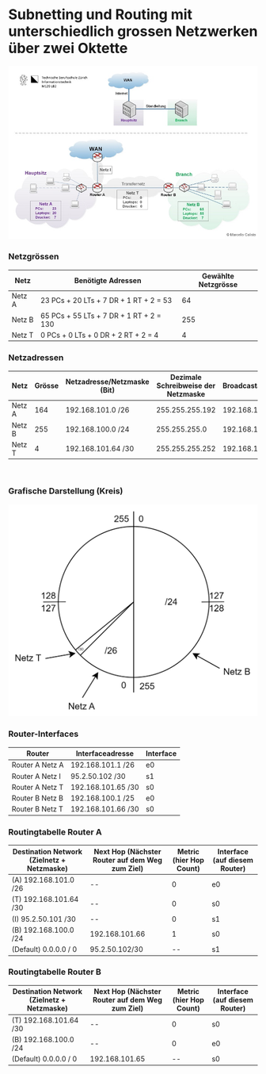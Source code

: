 # Subnetting und Routing mit unterschiedlich grossen Netzwerken über zwei Oktette


<img src="../../Bilder/N3/P3 Bild6.png">


<br>


### Netzgrössen

| Netz   | Benötigte Adressen                      | Gewählte  Netzgrösse |
|--------|-----------------------------------------|----------------------|
| Netz A | 23 PCs + 20 LTs + 7 DR + 1 RT + 2 = 53  | 64                   |
| Netz B | 65 PCs + 55 LTs + 7 DR + 1 RT + 2 = 130 | 255                  |
| Netz T | 0 PCs + 0 LTs + 0 DR + 2 RT + 2 = 4     | 4                    |


### Netzadressen

| Netz   | Grösse | Netzadresse/Netzmaske (Bit) | Dezimale Schreibweise der Netzmaske | Broadcastadresse |
|--------|--------|-----------------------------|-------------------------------------|------------------|
| Netz A | 164    | 192.168.101.0 /26           | 255.255.255.192                     | 192.168.101.63   |
| Netz B | 255    | 192.168.100.0 /24           | 255.255.255.0                       | 192.168.100.255  |
| Netz T | 4      | 192.168.101.64 /30          | 255.255.255.252                     | 192.168.101.67   |


<br>


### Grafische Darstellung (Kreis)

<img src="../../Bilder/N3/P3 Bild9.png">


<br>


### Router-Interfaces

| **Router**      | **Interfaceadresse** | **Interface** |
|-----------------|----------------------|---------------|
| Router A Netz A | 192.168.101.1 /26    | e0            |
| Router A Netz I | 95.2.50.102 /30      | s1            |
| Router A Netz T | 192.168.101.65 /30   | s0            |
| Router B Netz B | 192.168.100.1 /25    | e0            |
| Router B Netz T | 192.168.101.66 /30   | s0            |


### Routingtabelle Router A

| **Destination Network** (Zielnetz + Netzmaske) | **Next Hop** (Nächster Router auf dem Weg zum Ziel) | **Metric** (hier Hop Count)  | **Interface** (auf diesem Router) |
|------------------------------------------------|-----------------------------------------------------|------------------------------|-----------------------------------|
| (A) 192.168.101.0 /26                          | --                                                  | 0                            | e0                                |
| (T) 192.168.101.64 /30                         | --                                                  | 0                            | s0                                |
| (I) 95.2.50.101 /30                            | --                                                  | 0                            | s1                                |
| (B) 192.168.100.0 /24                          | 192.168.101.66                                      | 1                            | s0                                |
| (Default) 0.0.0.0 / 0                          | 95.2.50.102/30                                      | --                           | s1                                |


### Routingtabelle Router B

| **Destination Network**  (Zielnetz + Netzmaske) | **Next Hop** (Nächster Router auf dem Weg zum Ziel) | **Metric** (hier Hop Count)  | **Interface** (auf diesem Router) |
|-------------------------------------------------|-----------------------------------------------------|------------------------------|-----------------------------------|
| (T) 192.168.101.64 /30                          | --                                                  | 0                            | s0                                |
| (B) 192.168.100.0 /24                           | --                                                  | 0                            | e0                                |
| (Default) 0.0.0.0 / 0                           | 192.168.101.65                                      | --                           | s0                                |


